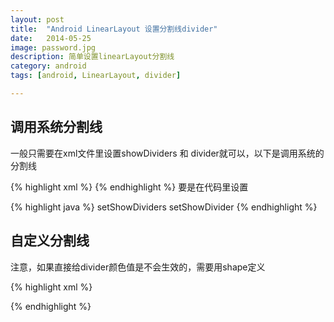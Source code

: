 ```yaml
---
layout: post
title:  "Android LinearLayout 设置分割线divider"
date:   2014-05-25
image: password.jpg
description: 简单设置linearLayout分割线
category: android
tags: [android, LinearLayout, divider]

---
```


## 调用系统分割线
一般只需要在xml文件里设置showDividers 和 divider就可以，以下是调用系统的分割线

{% highlight xml %}
<LinearLayout
    android:layout_width="match_parent"
    android:layout_height="wrap_content"
    android:showDividers="middle"
    android:divider="?android:attr/listDivider" />
{% endhighlight %}
要是在代码里设置

{% highlight java %}
setShowDividers 
setShowDivider
{% endhighlight %}

## 自定义分割线
注意，如果直接给divider颜色值是不会生效的，需要用shape定义

{% highlight xml %}
<?xml version="1.0" encoding="utf-8"?>
<shape
    xmlns:android="http://schemas.android.com/apk/res/android"> 
    <size  
        android:width="200"
        android:height="1dp" />
    <solid  
        android:color="#fff" />
</shape>
{% endhighlight %}

